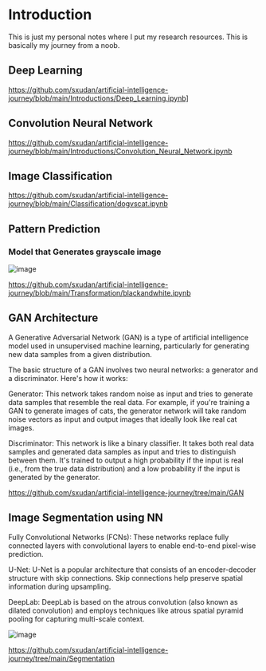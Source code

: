 # Introduction

This is just my personal notes where I put my research resources. This is basically my journey from a noob.

## Deep Learning

https://github.com/sxudan/artificial-intelligence-journey/blob/main/Introductions/Deep_Learning.ipynb]

## Convolution Neural Network

https://github.com/sxudan/artificial-intelligence-journey/blob/main/Introductions/Convolution_Neural_Network.ipynb

## Image Classification

https://github.com/sxudan/artificial-intelligence-journey/blob/main/Classification/dogvscat.ipynb

## Pattern Prediction

### Model that Generates grayscale image

![image](https://github.com/sxudan/artificial-intelligence-journey/assets/31989781/d03dee6a-1a6f-4372-b077-150684ec1336)

https://github.com/sxudan/artificial-intelligence-journey/blob/main/Transformation/blackandwhite.ipynb

## GAN Architecture

A Generative Adversarial Network (GAN) is a type of artificial intelligence model used in unsupervised machine learning, particularly for generating new data samples from a given distribution.

The basic structure of a GAN involves two neural networks: a generator and a discriminator. Here's how it works:

Generator: This network takes random noise as input and tries to generate data samples that resemble the real data. For example, if you're training a GAN to generate images of cats, the generator network will take random noise vectors as input and output images that ideally look like real cat images.

Discriminator: This network is like a binary classifier. It takes both real data samples and generated data samples as input and tries to distinguish between them. It's trained to output a high probability if the input is real (i.e., from the true data distribution) and a low probability if the input is generated by the generator.

https://github.com/sxudan/artificial-intelligence-journey/tree/main/GAN

## Image Segmentation using NN

Fully Convolutional Networks (FCNs): These networks replace fully connected layers with convolutional layers to enable end-to-end pixel-wise prediction.

U-Net: U-Net is a popular architecture that consists of an encoder-decoder structure with skip connections. Skip connections help preserve spatial information during upsampling.

DeepLab: DeepLab is based on the atrous convolution (also known as dilated convolution) and employs techniques like atrous spatial pyramid pooling for capturing multi-scale context.

![image](https://github.com/sxudan/artificial-intelligence-journey/assets/31989781/18c5be6e-1054-4515-824d-b097627958cc)


https://github.com/sxudan/artificial-intelligence-journey/tree/main/Segmentation
